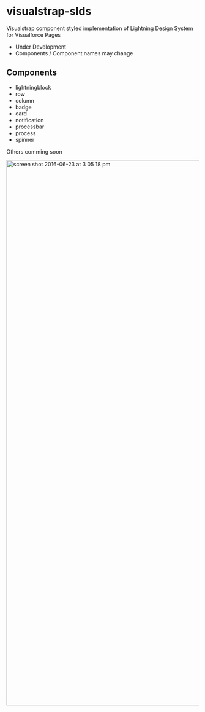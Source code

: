 # visualstrap-slds
Visualstrap component styled implementation of Lightning Design System for Visualforce Pages

- Under Development
- Components / Component names may change

Components
-
- lightningblock
- row
- column
- badge
- card
- notification
- processbar
- process
- spinner

Others comming soon



<img width="1420" alt="screen shot 2016-06-23 at 3 05 18 pm" src="https://cloud.githubusercontent.com/assets/1398711/16298610/f19e99ca-3953-11e6-936d-4540afbeb6ef.png">


